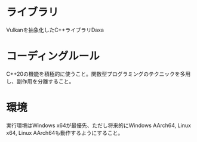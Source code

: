 # ライブラリ
Vulkanを抽象化したC++ライブラリDaxa
# コーディングルール
C++20の機能を積極的に使うこと。関数型プログラミングのテクニックを多用し、副作用を分離すること。
# 環境
実行環境はWindows x64が最優先、ただし将来的にWindows AArch64, Linux x64, Linux AArch64も動作するようにすること。